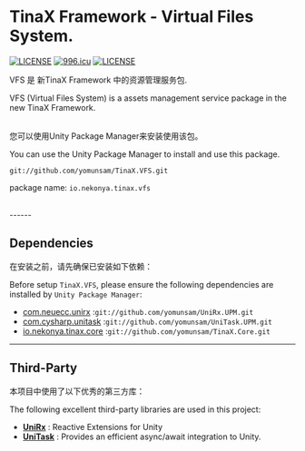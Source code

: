 # TinaX Framework - Virtual Files System.

[![LICENSE](https://img.shields.io/badge/license-NPL%20(The%20996%20Prohibited%20License)-blue.svg)](https://github.com/996icu/996.ICU/blob/master/LICENSE)
<a href="https://996.icu"><img src="https://img.shields.io/badge/link-996.icu-red.svg" alt="996.icu"></a>
[![LICENSE](https://camo.githubusercontent.com/3867ce531c10be1c59fae9642d8feca417d39b58/68747470733a2f2f696d672e736869656c64732e696f2f6769746875622f6c6963656e73652f636f6f6b6965592f596561726e696e672e737667)](https://github.com/yomunsam/TinaX/blob/master/LICENSE)

VFS 是 新TinaX Framework 中的资源管理服务包.

VFS (Virtual Files System) is a assets management service package in the new TinaX Framework.
<br><br>

您可以使用Unity Package Manager来安装使用该包。

You can use the Unity Package Manager to install and use this package.  

```
git://github.com/yomunsam/TinaX.VFS.git
```

package name: `io.nekonya.tinax.vfs`

<br>
------

## Dependencies

在安装之前，请先确保已安装如下依赖：

Before setup `TinaX.VFS`, please ensure the following dependencies are installed by `Unity Package Manager`:

- [com.neuecc.unirx](https://github.com/yomunsam/UniRx.UPM) :`git://github.com/yomunsam/UniRx.UPM.git`
- [com.cysharp.unitask](https://github.com/yomunsam/UniTask.UPM) :`git://github.com/yomunsam/UniTask.UPM.git`
- [io.nekonya.tinax.core](https://github.com/yomunsam/tinax.core) :`git://github.com/yomunsam/TinaX.Core.git`

------

## Third-Party

本项目中使用了以下优秀的第三方库：

The following excellent third-party libraries are used in this project:

- **[UniRx](https://github.com/neuecc/UniRx)** : Reactive Extensions for Unity
- **[UniTask](https://github.com/Cysharp/UniTask)** : Provides an efficient async/await integration to Unity.